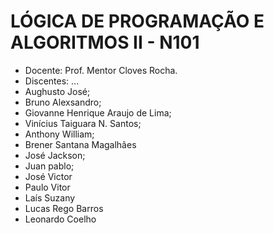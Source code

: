 # LÓGICA DE PROGRAMAÇÃO E ALGORITMOS II - N101
- Docente: Prof. Mentor Cloves Rocha.
- Discentes: ...
- Aughusto José;
- Bruno Alexsandro;
- Giovanne Henrique Araujo de Lima;
- Vinícius Taiguara N. Santos;
- Anthony William;
- Brener Santana Magalhães
- José Jackson;
- Juan pablo;
- José Victor 
- Paulo Vitor
- Laís Suzany
- Lucas Rego Barros 
- Leonardo Coelho
